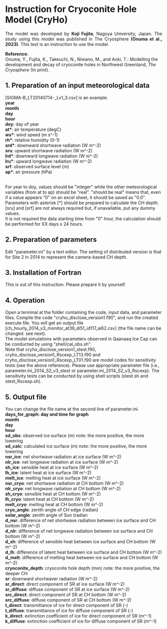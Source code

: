 <HTML><h1>Instruction for Cryoconite Hole Model (CryHo)</h1>

<P ALIGN=JUSTIFY>The model was developed by <B>Koji Fujita</B>, Nagoya University, Japan. The study using this model was published in The Cryosphere <B>(Onuma et al., 2023)</B>. This text is an instruction to use the model.</P>

<B>Reference</B>:
<br>Onuma, Y., Fujita, K., Takeuchi, N., Niwano, M., and Aoki, T.: Modelling the development and decay of cryoconite holes in Northwest Greenland, <em>The Cryosphere</em> (In print).

<h2>1. Preparation of an input meteorological data</h2>
[SIGMA-B_LT20140714-_Lv1_3.csv] is an example.
<br><B>year</B>
<br><B>month</B>
<br><B>day</B>
<br><B>hour</B>
<br><B>doy</B>: day of year
<br><B>at*</B>: air temperature (degC)
<br><B>ws*</B>: wind speed (m s^-1)
<br><B>rh*</B>: relative humidity (0-1)
<br><B>srd*</B>: downward shortwave radiation (W m^-2)
<br><B>sru</B>: upward shortwave radiation (W m^-2)
<br><B>lrd*</B>: downward longwave radiation (W m^-2)
<br><B>lru*</B>: upward longwave radiation (W m^-2)
<br><B>srf</B>: observed surface level (m)
<br><B>ap*</B>: air pressure (hPa)

<br>For year to doy, values should be "integer" while the other meteorological variables (from at to ap) should be "real". "should be real" means that, even if a value appears "0" on an excel sheet, it should be saved as "0.0".
<br>Parameters with asterisk [*] should be prepared to calculate the CH depth. [sru] and [srf] are not always required but, if unavailable, put any dummy values.
<br>It is not required the data starting time from "0" hour, the calculation should be performed for XX days x 24 hours.

<h2>2. Preparation of parameters</h2>
Edit "parameter.ini" by a text editor. The setting of distributed version is that for Site 2 in 2014 to represent the camera-based CH depth.

<h2>3. Installation of Fortran</h2>
This is out of this instruction. Please prepare it by yourself.

<h2>4. Operation</h2>
Open a terminal at the folder containing the code, input data, and parameter files. Compile the code "cryho_disclose_version1.f90", and run the created execute file. You will get an output file [ch_hourly_2014_v3_monitor_at39_di51_id117_ai62.csv] (the file name can be changed. see next).
<br>The model simulations with parameters observed in Qaanaaq Ice Cap can be conducted by using "shell/cal_obs.sh".
<br>Note that cryho_disclose_version1_stest.f90, cryho_disclose_version1_Rscexp_LT13.f90 and cryho_disclose_version1_Rscexp_LT01.f90 are model codes for sensitivity tests (see the above reference). Please use appropriate parameter file (i.e., parameter.ini_2014_S2_v3_stest or parameter.ini_2014_S2_v3_Rscexp). The sensitivity tests can be conducted by using shell scripts (stest.sh and stest_Rscexp.sh).

<h2>5. Output file</h2>
You can change the file name at the second line of parameter.ini.
<br><B>days_for_graph: day and time for graph</B>
<br><B>month</B>
<br><B>day</B>
<br><B>hour</B> 
<br><B>sd_obs</B>: observed ice surface (m) note: the more positive, the more lowering
<br><B>sd_calc</B>: calculated ice surface (m) note: the more positive, the more lowering
<br><B>nsr_ice</B>: net shortwave radiation at ice surface (W m^-2)
<br><B>nlr_ice</B>: net longwave radiation at ice surface (W m^-2)
<br><B>sh_ice</B>: sensible heat at ice surface (W m^-2)
<br><B>lh_ice</B>: latent heat at ice surface (W m^-2)
<br><B>melt_ice</B>: melting heat at ice surface (W m^-2)
<br><B>nsr_cryo</B>: net shortwave radiation at CH bottom (W m^-2)
<br><B>nlr_cryo</B>: net longwave radiation at CH bottom (W m^-2)
<br><B>sh_cryo</B>: sensible heat at CH bottom (W m^-2)
<br><B>lh_cryo</B>: latent heat at CH bottom (W m^-2)
<br><B>melt_cryo</B>: melting heat at CH bottom (W m^-2)
<br><B>cryo_angle</B>: zenith angle of CH edge (radian)
<br><B>solar_angle</B>: zenith angle of Sun (radian
<br><B>d_nsr</B>: difference of net shortwave radiation between ice surface and CH bottom (W m^-2)
<br><B>d_nlr</B>: difference of net longwave radiation between ice surface and CH bottom (W m^-2)
<br><B>d_sh</B>: difference of sensible heat between ice surface and CH bottom (W m^-2)
<br><B>d_lh</B>: difference of latent heat between ice surface and CH bottom (W m^-2)
<br><B>d_melt</B>: difference of melting heat between ice surface and CH bottom (W m^-2)
<br><B>cryoconite_depth</B>: cryoconite hole depth (mm) note: the more positive, the deeper CH
<br><B>sr</B>: downward shortwaver radiation (W m^-2)
<br><B>sr_direct</B>: direct component of SR at ice surface (W m^-2)
<br><B>sr_diffuse</B>: diffuse component of SR at ice surface (W m^-2)
<br><B>src_direct</B>: direct component of SR at CH bottom (W m^-2)
<br><B>src_diffuse</B>: diffuse component of SR at CH bottom (W m^-2)
<br><B>t_direct</B>: transmittance of ice for direct component of SR (-)
<br><B>t_diffuse</B>: transmittance of ice for diffuse component of SR (-)
<br><B>k_direct</B>: extinction coefficient of ice for direct component of SR (m^-1)
<br><B>k_diffuse</B>: extinction coefficient of ice for diffuse component of SR (m^-1)
